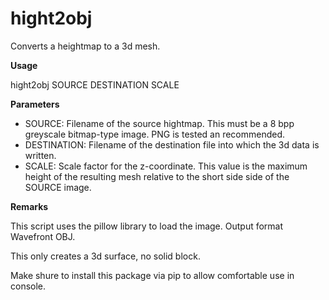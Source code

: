 # hight2obj

Converts a heightmap to a 3d mesh.

**Usage**

hight2obj SOURCE DESTINATION SCALE

**Parameters**

* SOURCE: Filename of the source hightmap. This must be a 8 bpp greyscale bitmap-type image. PNG is tested an recommended.
* DESTINATION: Filename of the destination file into which the 3d data is written.
* SCALE: Scale factor for the z-coordinate. This value is the maximum height of the resulting mesh relative to the short side side of the SOURCE image.

**Remarks**

This script uses the pillow library to load the image. Output format Wavefront OBJ.

This only creates a 3d surface, no solid block.

Make shure to install this package via pip to allow comfortable use in console.
